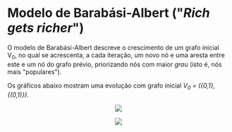 # Modelo de Barabási-Albert ("*Rich gets richer*")

O modelo de Barabási-Albert descreve o crescimento de um grafo inicial V<sub>0</sub>, no qual se acrescenta, a cada iteração, um novo nó e uma aresta entre este e um nó do grafo prévio, priorizando nós com maior *grau* (isto é, nós mais "populares"). 


Os gráficos abaixo mostram uma evolução com grafo inicial *V<sub>0</sub> = ({0,1}, {(0,1)})*.

<p align = "center">
	<img src = "ba1.gif">
</p>

<p align = "center">
	<img src = "bar1.gif">
</p>
